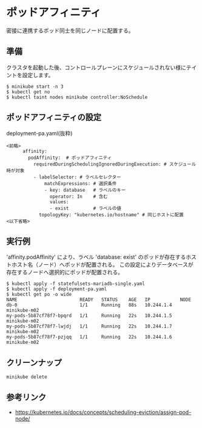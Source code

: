 # ポッドアフィニティ
密接に連携するポッド同士を同じノードに配置する。

## 準備
クラスタを起動した後、コントロールプレーンにスケジュールされない様にテイントを設定します。
```console
$ minikube start -n 3
$ kubectl get no
$ kubectl taint nodes minikube controller:NoSchedule
```

## ポッドアフィニティの設定

deployment-pa.yaml(抜粋)
```
<前略>
      affinity:
        podAffinity:  # ポッドアフィニティ
          requiredDuringSchedulingIgnoredDuringExecution: # スケジュール時が対象
          - labelSelector: # ラベルセレクター
              matchExpressions: # 選択条件
              - key: database   # ラベルのキー
                operator: In    # 含む
                values:
                - exist         # ラベルの値
            topologyKey: "kubernetes.io/hostname" # 同じホストに配置
<以下省略>
```

## 実行例
'affinity.podAffinity' により、ラベル 'database: exist' のポッドが存在するホストホスト名（ノード）へポッドが配置される。
 この設定によりデータベースが存在するノードへ選択的にポッドが配置される。

```console
$ kubectl apply -f statefulsets-mariadb-single.yaml 
$ kubectl apply -f deployment-pa.yaml 
$ kubectl get po -o wide
NAME                       READY   STATUS    AGE   IP           NODE
db-0                       1/1     Running   88s   10.244.1.4   minikube-m02
my-pods-5b87cf78f7-bpqrd   1/1     Running   22s   10.244.1.5   minikube-m02
my-pods-5b87cf78f7-lwjdj   1/1     Running   22s   10.244.1.7   minikube-m02
my-pods-5b87cf78f7-pzjqq   1/1     Running   22s   10.244.1.6   minikube-m02
```


## クリーンナップ
```
minikube delete
```


## 参考リンク
- https://kubernetes.io/docs/concepts/scheduling-eviction/assign-pod-node/